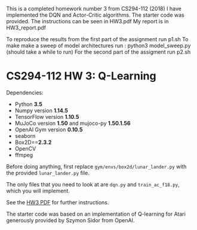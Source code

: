 This is a completed homework number 3 from CS294-112 (2018)
I have implemented the DQN and Actor-Critic algorithms. The starter code was provided.
The instructions can be seen in HW3.pdf
My report is in HW3_report.pdf

To reproduce the results from the first part of the assignment run p1.sh
To make make a sweep of model architectures run : python3 model_sweep.py (should take a while to run)
For the second part of the assigment run p2.sh





# CS294-112 HW 3: Q-Learning

Dependencies:
 * Python **3.5**
 * Numpy version **1.14.5**
 * TensorFlow version **1.10.5**
 * MuJoCo version **1.50** and mujoco-py **1.50.1.56**
 * OpenAI Gym version **0.10.5**
 * seaborn
 * Box2D==**2.3.2**
 * OpenCV
 * ffmpeg

Before doing anything, first replace `gym/envs/box2d/lunar_lander.py` with the provided `lunar_lander.py` file.

The only files that you need to look at are `dqn.py` and `train_ac_f18.py`, which you will implement.

See the [HW3 PDF](http://rail.eecs.berkeley.edu/deeprlcourse/static/homeworks/hw3.pdf) for further instructions.

The starter code was based on an implementation of Q-learning for Atari generously provided by Szymon Sidor from OpenAI.
